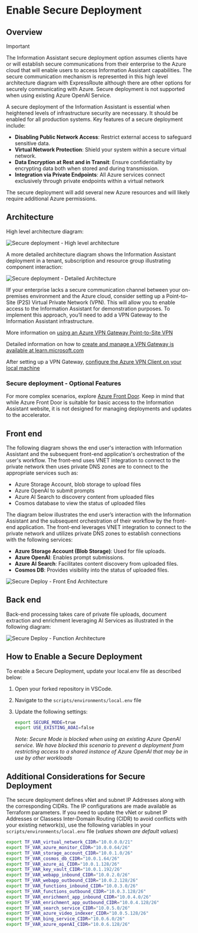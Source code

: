 # Enable Secure Deployment

## Overview

> [!IMPORTANT]  
> The Information Assistant secure deployment option assumes clients have or will establish secure communications from their enterprise to the Azure cloud that will enable users to access Information Assistant capabilities. The secure communication mechanism is represented in this high level architecture diagram with ExpressRoute although there are other options for securely communicating with Azure. Secure deployment is not supported when using existing Azure OpenAI Service.

A secure deployment of the Information Assistant is essential when heightened levels of infrastructure security are necessary. It should be enabled for all production systems. Key features of a secure deployment include:

* __Disabling Public Network Access__: Restrict external access to safeguard sensitive data.
* __Virtual Network Protection__: Shield your system within a secure virtual network.
* __Data Encryption at Rest and in Transit__: Ensure confidentiality by encrypting data both when stored and during transmission.
* __Integration via Private Endpoints__: All Azure services connect exclusively through private endpoints within a virtual network

The secure deployment will add several new Azure resources and will likely require additional Azure permissions.

## Architecture

High level architecture diagram:

![Secure deployment - High level architecture](../images/secure-deploy-high-level-architecture.png)

A more detailed architecture diagram shows the Information Assistant deployment in a tenant, subscription and resource group illustrating component interaction:

![Secure deployment - Detailed Architecture](../images/secure-deploy-detailed-architecture.png)

IIf your enterprise lacks a secure communication channel between your on-premises environment and the Azure cloud, consider setting up a Point-to-Site (P2S) Virtual Private Network (VPN). This will allow you to enable access to the Information Assistant for demonstration purposes. To implement this approach, you’ll need to add a VPN Gateway to the Information Assistant infrastructure.

More information on [using an Azure VPN Gateway Point-to-Site VPN](https://learn.microsoft.com/en-us/azure/vpn-gateway/work-remotely-support)

Detailed information on how to [create and manage a VPN Gateway is available at learn.microsoft.com](https://learn.microsoft.com/en-us/azure/vpn-gateway/tutorial-create-gateway-portal)

After setting up a VPN Gateway, [configure the Azure VPN Client on your local machine](https://learn.microsoft.com/en-us/azure/vpn-gateway/openvpn-azure-ad-client)

### Secure deployment - Optional Features

For more complex scenarios, explore [Azure Front Door](https://learn.microsoft.com/en-us/azure/frontdoor/). Keep in mind that while Azure Front Door is suitable for basic access to the Information Assistant website, it is not designed for managing deployments and updates to the accelerator.

## Front end

The following diagram shows the end user's interaction with Information Assistant and the subsequent front-end application's orchestration of the user's workflow. The front-end uses VNET integration to connect to the private network then uses private DNS zones are to connect to the appropriate services such as:

* Azure Storage Account, blob storage to upload files
* Azure OpenAI to submit prompts
* Azure AI Search to discovery content from uploaded files
* Cosmos database to view the status of uploaded files

The diagram below illustrates the end user’s interaction with the Information Assistant and the subsequent orchestration of their workflow by the front-end application. The front-end leverages VNET integration to connect to the private network and utilizes private DNS zones to establish connections with the following services:

* __Azure Storage Account (Blob Storage)__: Used for file uploads.
* __Azure OpenAI__: Enables prompt submissions.
* __Azure AI Search__: Facilitates content discovery from uploaded files.
* __Cosmos DB__: Provides visibility into the status of uploaded files.

![Secure Deploy - Front End Architecture](../images/secure-deploy-front-end-architecture.png)

## Back end

Back-end processing takes care of private file uploads, document extraction and enrichment leveraging AI Services as illustrated in the following diagram:

![Secure Deploy - Function Architecture](../images/secure-deploy-function-architecture.png)

## How to Enable a Secure Deployment

To enable a Secure Deployment, update your local.env file as described below:

1. Open your forked repository in VSCode.
2. Navigate to the `scripts/environments/local.env` file
3. Update the following settings:

   ```bash
   export SECURE_MODE=true
   export USE_EXISTING_AOAI=false
   ```

   *Note: Secure Mode is blocked when using an existing Azure OpenAI service. We have blocked this scenario to prevent a deployment from restricting access to a shared instance of Azure OpenAI that may be in use by other workloads*

## Additional Considerations for Secure Deployment

The secure deployment defines vNet and subnet IP Addresses along with the corresponding CIDRs. The IP configurations are made available as Terraform parameters. If you need to update the vNet or subnet IP Addresses or Classess Inter-Domain Routing (CIDR) to avoid conflicts with your existing network(s), use the following variables in your `scripts/environments/local.env` file (*values shown are default values*)

```bash
export TF_VAR_virtual_network_CIDR="10.0.0.0/21"
export TF_VAR_azure_monitor_CIDR="10.0.0.64/26"
export TF_VAR_storage_account_CIDR="10.0.1.0/26"
export TF_VAR_cosmos_db_CIDR="10.0.1.64/26"
export TF_VAR_azure_ai_CIDR="10.0.1.128/26"
export TF_VAR_key_vault_CIDR="10.0.1.192/26"
export TF_VAR_webapp_inbound_CIDR="10.0.2.0/26"
export TF_VAR_webapp_outbound_CIDR="10.0.2.128/26"
export TF_VAR_functions_inbound_CIDR="10.0.3.0/26"
export TF_VAR_functions_outbound_CIDR="10.0.3.128/26"
export TF_VAR_enrichment_app_inbound_CIDR="10.0.4.0/26"
export TF_VAR_enrichment_app_outbound_CIDR="10.0.4.128/26"
export TF_VAR_search_service_CIDR="10.0.5.0/26"
export TF_VAR_azure_video_indexer_CIDR="10.0.5.128/26"
export TF_VAR_bing_service_CIDR="10.0.6.0/26"
export TF_VAR_azure_openAI_CIDR="10.0.6.128/26"
```
